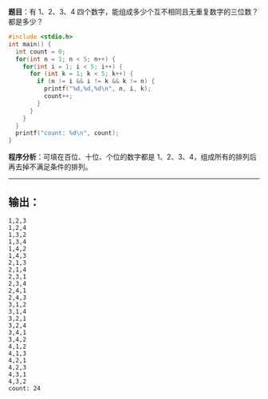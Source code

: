 **题目**：有 1、2、3、4 四个数字，能组成多少个互不相同且无重复数字的三位数？都是多少？
```c
#include <stdio.h>
int main() {
  int count = 0;
  for(int n = 1; n < 5; n++) {
    for(int i = 1; i < 5; i++) {
      for (int k = 1; k < 5; k++) {
        if (n != i && i != k && k != n) {
          printf("%d,%d,%d\n", n, i, k);
          count++;
        }
      }
    }
  }
  printf("count: %d\n", count);
}
```
**程序分析**：可填在百位、十位、个位的数字都是 1、2、3、4，组成所有的排列后再去掉不满足条件的排列。

-----
## 输出：
```
1,2,3
1,2,4
1,3,2
1,3,4
1,4,2
1,4,3
2,1,3
2,1,4
2,3,1
2,3,4
2,4,1
2,4,3
3,1,2
3,1,4
3,2,1
3,2,4
3,4,1
3,4,2
4,1,2
4,1,3
4,2,1
4,2,3
4,3,1
4,3,2
count: 24
```